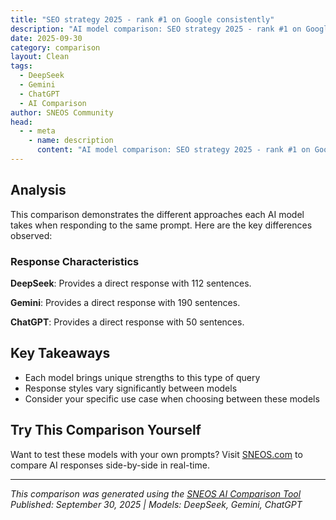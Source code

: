 ```yaml
---
title: "SEO strategy 2025 - rank #1 on Google consistently"
description: "AI model comparison: SEO strategy 2025 - rank #1 on Google consistently..."
date: 2025-09-30
category: comparison
layout: Clean
tags:
  - DeepSeek
  - Gemini
  - ChatGPT
  - AI Comparison
author: SNEOS Community
head:
  - - meta
    - name: description
      content: "AI model comparison: SEO strategy 2025 - rank #1 on Google consistently..."
---
```


<ChatComparison
  title="SEO strategy 2025 - rank #1 on Google consistently"
  prompt="SEO strategy 2025 - rank #1 on Google consistently"
  :responses='{"DeepSeek": "Of course. Achieving and maintaining the #1 rank on Google consistently in 2025 requires a forward-thinking, holistic strategy that goes far beyond traditional keyword stuffing and backlink building. The era of simple \u0022hacks\u0022 is over.\n\nHere is a comprehensive SEO strategy for 2025, built on the pillars of **E-E-A-T, User Experience, and Strategic Authority.**\n\n### The Core Philosophy for 2025: The Three-Legged Stool\n\nImagine your #1 ranking is supported by a three-legged stool. If one leg is weak, the stool collapses.\n\n1. **Content That Satisfies (The \u0022Why\u0022)**: Your content must be the definitive, most helpful answer to the user\u0027s query, in the format they prefer.\n2. **Technical Excellence (The \u0022How\u0022)**: Your website must be flawlessly accessible, fast, and understandable by both users and Google\u0027s crawlers.\n3. **Authority \u0026 Trust (The \u0022Who\u0022)**: Google must see your site as a leading, trustworthy authority in your niche.\n\n---\n\n### Leg 1: Content That Satisfies \u0026 Converts\n\nForget \u0022creating content.\u0022 Focus on **solving problems.**\n\n#### 1. Master Search Intent with \u0022Completion,\u0022 Not Just \u0022Satisfaction\u0022\nIn 2025, it\u0027s not enough to match intent; you must *complete* the user\u0027s journey.\n* **Go Beyond the Blog Post:** If the query is \u0022best project management software,\u0022 don\u0027t just list them. Embed interactive comparison tables, include video reviews, link to free trial pages, and offer a \u0022quiz\u0022 to help them choose. The goal is to make your page the *last* page they need to visit.\n* **Leverage AI for Ideation, Not Creation:** Use AI (like ChatGPT, Claude) to brainstorm content angles, analyze top-ranking pages for gaps, and create outlines. **But the final, expert-driven, human-voiced content must be written by a human.** Google\u0027s algorithms are increasingly sophisticated at detecting low-value, AI-generated fluff.\n\n#### 2. The E-E-A-T Deep Dive\nThis is no longer a buzzword; it\u0027s the backbone of Google\u0027s quality rater guidelines.\n* **Experience:** This is the new king. Showcase it.\n * **\u0022We Tested X So You Don\u0027t Have To\u0022:** For product reviews, document your testing process with photos, videos, and raw data.\n * **Case Studies:** Detail specific client problems and your solutions with measurable results.\n * **First-Person Narratives:** \u0022How We Increased Our Conversion Rate by 300%\u0022 is more powerful than a generic \u0022Tips to Increase Conversion.\u0022\n* **Expertise:** Prove your knowledge.\n * **Author Bios:** Create detailed author bios with credentials, years of experience, and links to their social profiles (especially LinkedIn).\n * **Cite Sources:** Link to reputable studies, academic papers, and established authorities. This builds a web of trust.\n* **Authoritativeness:** Become the cited source.\n * **Earn Media \u0026 Mentions:** Actively pursue features in industry publications, podcasts, and news sites.\n * **Create \u0022Linkable Assets\u0022:** Develop original research, compelling infographics, unique data studies, or powerful tools that others *want* to link to.\n* **Trustworthiness:** Be transparent and secure.\n * Have a clear \u0022About Us,\u0022 \u0022Contact Us,\u0022 and privacy policy page.\n * Ensure your site is HTTPS.\n * Display trust signals (awards, certifications, client logos).\n\n#### 3. Embrace Multi-Format Content (The \u0022Content Cluster\u0022 Model)\nDon\u0027t put all your eggs in the \u0022text\u0022 basket.\n* **Pillar Page:** A comprehensive, long-form guide on a core topic (e.g., \u0022The Complete Guide to SEO\u0022).\n* **Cluster Content:** Supporting blog posts, videos, infographics, and podcasts that cover subtopics in detail (e.g., \u0022What is E-E-A-T?\u0022, \u0022How to Build Backlinks,\u0022 \u0022Technical SEO Checklist\u0022) and all link back to the pillar page.\n* **Video \u0026 Audio:** Repurpose your pillar content into YouTube videos and podcast episodes. Google often surfaces video results (and owns YouTube), and this captures a different audience.\n\n---\n\n### Leg 2: Technical Excellence \u0026 User Experience (UX)\n\nA perfect page is useless if it\u0027s slow, broken, or frustrating to use.\n\n#### 1. Core Web Vitals \u0026 Beyond\n* **Priority #1:** Consistently pass Google\u0027s Core Web Vitals (LCP, INP, CLS). Use PageSpeed Insights, CrUX data, and Search Console to monitor.\n* **Mobile-First is Mobile-Only:** Your mobile site is your primary site. Design, test, and optimize for mobile above all else. Ensure tap targets are spaced, fonts are readable, and navigation is thumb-friendly.\n\n#### 2. Technical Infrastructure for 2025\n* **Structured Data (Schema Markup):** Implement schema for your content type (Article, Product, FAQ, How-To, Local Business). This helps Google understand your content and makes you eligible for rich snippets and enhanced search results, which have higher CTRs.\n* **Crawlability \u0026 Indexability:** Regularly audit your site with a tool like Ahrefs Site Audit or Screaming Frog to find and fix crawl errors, broken links, and indexation issues (like accidental \u0060noindex\u0060 tags).\n* **Security \u0026 HTTPS:** Non-negotiable.\n\n---\n\n### Leg 3: Building Strategic Authority \u0026 Trust\n\nThis is how you signal to Google that you are a leader.\n\n#### 1. The Modern Link Building Strategy: \u0022Earning, Not Building\u0022\n* **Digital PR:** Don\u0027t just write press releases. Proactively pitch your unique data, insights, and expert commentary to journalists and bloggers in your niche. Use platforms like Help a Reporter Out (HARO).\n* **Broken Link Building:** Still effective. Find broken links on authoritative sites in your niche and suggest your superior content as a replacement.\n* **Strategic Guest Posting:** *Quality over quantity.* Write a truly exceptional, data-driven article for one top-tier publication in your field instead of 10 low-quality blogs. The goal is audience exposure and a single, powerful link.\n\n#### 2. The Unlinked Mention \u0026 Brand Signal Strategy\n* Use a tool like Mention or Ahrefs Alerts to find when your brand is mentioned online without a link. Politely reach out and ask if they\u0027d consider adding a link for their readers\u0027 convenience.\n* Focus on building your brand name. More branded searches (\u0022Semrush,\u0022 \u0022Ahrefs,\u0022 \u0022Backlinko\u0022) signal to Google that you are a known, trusted entity.\n\n#### 3. Local SEO Domination (If Applicable)\n* **Google Business Profile (GBP):** This is your #1 local asset. Keep it complete, accurate, and active with regular posts, Q\u0026A engagement, and photo updates.\n* **Reviews:** Actively solicit and professionally respond to all reviews. A high volume of positive reviews is a massive trust signal.\n* **Local Citations:** Ensure your NAP (Name, Address, Phone Number) is consistent across all major directories and local sites.\n\n---\n\n### The 2025 Action Plan: Your 90-Day Cycle\n\n**Phase 1: Deep Audit \u0026 Strategy (Month 1)**\n1. **Technical Audit:** Fix all Core Web Vitals, crawl, and indexation issues.\n2. **Content Gap Analysis:** Use Ahrefs/Semrush to analyze the top 10 for your target keywords. What do they have that you don\u0027t? Identify gaps in depth, format, and E-E-A-T.\n3. **Competitor Backlink Analysis:** See who links to your top competitors and create a target list.\n\n**Phase 2: Foundation \u0026 Creation (Month 2)**\n1. **Optimize Top 5 Pages:** Apply all E-E-A-T and content satisfaction principles to your 5 most important pages.\n2. **Create 1 \u002210X Content\u0022 Pillar:** Develop one massive, definitive piece of content that is better than anything else online for a core topic.\n3. **Build 3 Content Clusters:** Create supporting content (blog, video, infographic) around that pillar.\n\n**Phase 3: Authority Push \u0026 Promotion (Month 3)**\n1. **Launch a Digital PR Campaign:** Pitch your new pillar content and your experts to relevant publications.\n2. **Execute 10 Strategic Link-Building Emails:** Target the list from Phase 1.\n3. **Engage and Iterate:** Monitor performance in Google Search Console and Analytics. Double down on what works.\n\n### The Mindset for Consistent #1 Ranking\n\n* **SEO is a Marathon, Not a Sprint:** Consistency beats short-term intensity.\n* **Be the User\u0027s Best Resource:** If you solve their problem better than anyone else, you *deserve* the #1 spot. Your strategy should be built around earning it.\n* **Agility is Key:** Google updates its algorithm thousands of times a year. Stay informed, but don\u0027t panic. If your strategy is built on quality and user satisfaction, you will be resilient to most updates.\n\nBy integrating these three pillars\u2014**Exceptional Content, Flawless Technicals, and Unshakeable Authority**\u2014you will build a website that Google is not just able to rank, but is *compelled* to rank at #1, consistently.", "Gemini": "Okay, let\u0027s craft a comprehensive SEO strategy for 2025 focused on achieving and maintaining that coveted #1 ranking on Google. Keep in mind that SEO is constantly evolving, and this strategy assumes Google continues on its current trajectory with some predictions factored in. This will be a long and detailed response, but hopefully, very helpful!\n\n**Core Principles for SEO 2025**\n\n* **User Experience (UX) is Paramount:** Google prioritizes websites that provide a seamless, engaging, and helpful experience for users. Expect this to be even more crucial.\n* **E-E-A-T (Experience, Expertise, Authoritativeness, Trustworthiness) is Non-Negotiable:** Google wants to surface content from credible sources. Building E-E-A-T will be vital.\n* **Content Quality \u0026 Relevance Reigns Supreme:** High-quality, original content that directly answers user queries and exceeds expectations will always be the foundation.\n* **Mobile-First Indexing Continues:** Your website *must* be fully optimized for mobile.\n* **Semantic Search \u0026 Contextual Understanding:** Google is getting better at understanding the *intent* behind searches, not just the keywords used.\n* **AI-Powered Search \u0026 Generative AI Integration:** Expect search results to become increasingly personalized and incorporate AI-generated summaries and content.\n* **Data-Driven Decisions:** SEO is not guesswork. Use data analytics to track performance, identify opportunities, and refine your strategy.\n\n**I. Foundational Elements (The Bedrock)**\n\n1. **Comprehensive Keyword Research \u0026 Intent Mapping:**\n * **Go Beyond Basic Keywords:** Don\u0027t just focus on head terms. Identify long-tail keywords, question-based queries, and related topics that your target audience is searching for.\n * **Intent Analysis:** For each keyword, determine the *search intent*. Is the user looking for information (informational intent), to buy something (transactional intent), to find a specific website (navigational intent), or to compare options (commercial investigation)? Tailor your content to match the intent.\n * **Tools:** Use a combination of tools: Google Keyword Planner, SEMrush, Ahrefs, Moz Keyword Explorer, AnswerThePublic, AlsoAsked.com.\n\n2. **Technical SEO Audit \u0026 Optimization:**\n * **Crawlability \u0026 Indexability:** Ensure Googlebot can easily crawl and index your website.\n * **Robots.txt:** Correctly configured to allow access to essential pages.\n * **Sitemap.xml:** Updated and submitted to Google Search Console.\n * **Internal Linking:** Logical and effective internal linking structure to guide search engines.\n * **Mobile-First Optimization:**\n * **Responsive Design:** Your website adapts seamlessly to different screen sizes.\n * **Mobile Page Speed:** Critical for user experience. Use Google PageSpeed Insights and optimize images, code, and server response time.\n * **Mobile-Friendly Navigation:** Easy to use on touchscreens.\n * **Website Speed \u0026 Performance:**\n * **Core Web Vitals (CWV):** Focus on improving Largest Contentful Paint (LCP), First Input Delay (FID), and Cumulative Layout Shift (CLS).\n * **Content Delivery Network (CDN):** Use a CDN to distribute your content globally.\n * **Image Optimization:** Compress images without sacrificing quality.\n * **Caching:** Implement browser caching and server-side caching.\n * **Structured Data Markup (Schema.org):** Implement schema markup to help Google understand the content on your pages and display rich snippets in search results. Use schema types relevant to your content (e.g., Article, Product, Event, FAQ, HowTo). Keep abreast of new schema types that Google introduces.\n * **HTTPS Security:** Ensure your website is secured with HTTPS.\n * **Clean URL Structure:** Use descriptive and keyword-rich URLs.\n * **Fix Broken Links:** Regularly check for and fix broken links (internal and external).\n * **Canonicalization:** Use canonical tags to prevent duplicate content issues.\n\n3. **E-E-A-T (Experience, Expertise, Authoritativeness, Trustworthiness) Building:**\n * **Showcase Experience:** Clearly demonstrate your (or your authors\u0027) experience in the relevant field. This could include years in the industry, certifications, specific projects, or past successes.\n * **Establish Expertise:**\n * **Author Bios:** Create detailed author bios that highlight their credentials, experience, and expertise.\n * **Fact-Checking:** Implement a rigorous fact-checking process for all content.\n * **Original Research \u0026 Data:** Conduct your own research and present original data to establish yourself as a thought leader.\n * **Citations \u0026 Sources:** Cite credible sources to back up your claims.\n * **Build Authority:**\n * **Earn High-Quality Backlinks:** Focus on earning links from reputable websites in your industry. (See link building section below).\n * **Guest Blogging:** Contribute high-quality content to other websites in your niche.\n * **Public Speaking \u0026 Presentations:** Present at conferences and industry events to establish yourself as an expert.\n * **Get Featured in Industry Publications:** Seek opportunities to be interviewed or featured in relevant publications.\n * **Foster Trustworthiness:**\n * **Transparency:** Be transparent about your business practices, privacy policy, and terms of service.\n * **Contact Information:** Provide clear and easily accessible contact information.\n * **Secure Payment Processing:** If you sell products or services online, ensure your payment processing is secure.\n * **Customer Reviews \u0026 Testimonials:** Encourage customers to leave reviews and testimonials. Display them prominently on your website.\n * **Address Negative Feedback:** Respond to negative reviews and address concerns promptly and professionally.\n * **Implement a strong privacy policy.**\n * **Use data encryption.**\n\n**II. Content Strategy (The Heart of SEO)**\n\n1. **High-Quality, Comprehensive Content Creation:**\n * **Focus on User Needs:** Create content that directly addresses the needs and questions of your target audience. Anticipate their follow-up questions and provide comprehensive answers.\n * **Long-Form Content:** In-depth, well-researched articles tend to perform better. Aim for content that is significantly longer and more detailed than your competitors.\n * **Originality:** Create original content that is not copied or spun from other sources.\n * **Actionable Advice:** Provide practical advice that users can implement immediately.\n * **Visual Appeal:** Use high-quality images, videos, infographics, and other visuals to make your content more engaging.\n * **Write for Humans, Optimize for Search Engines:** Focus on creating content that is easy to read and understand. Don\u0027t stuff keywords into your content. Use them naturally and strategically.\n * **Update Existing Content:** Regularly update your existing content to keep it fresh, accurate, and relevant.\n * **Content Clustering/Topic Clusters:** Organize your content around core topics (pillar pages) and related subtopics (cluster pages). Link the cluster pages to the pillar page to establish topical authority.\n\n2. **Content Formats \u0026 Multimedia:**\n * **Diversify Your Content:** Experiment with different content formats to appeal to a wider audience.\n * **Blog Posts:** Informative articles on topics relevant to your industry.\n * **Guides \u0026 Tutorials:** Step-by-step instructions on how to do something.\n * **Case Studies:** Real-world examples of how your products or services have helped customers.\n * **Infographics:** Visually appealing representations of data and information.\n * **Videos:** Engaging videos that explain complex topics, showcase your products, or provide customer testimonials.\n * **Podcasts:** Audio content that can be consumed on the go.\n * **Webinars:** Online presentations that allow you to interact with your audience in real-time.\n * **Interactive Content:** Quizzes, calculators, and other interactive elements that engage users and provide value.\n * **Tools \u0026 Resources:** Free tools, templates, and other resources that users can download and use.\n * **Accessibility:** Make your content accessible to everyone, including people with disabilities. Provide alt text for images, captions for videos, and transcripts for audio content.\n\n3. **Content Promotion \u0026 Distribution:**\n * **Social Media Marketing:** Share your content on social media platforms where your target audience is active.\n * **Email Marketing:** Build an email list and send out regular newsletters with links to your latest content.\n * **Influencer Marketing:** Partner with influencers in your industry to promote your content to their followers.\n * **Paid Advertising:** Use paid advertising to reach a wider audience.\n * **Content Syndication:** Republish your content on other websites to reach a new audience.\n * **Community Engagement:** Participate in online communities and forums related to your industry. Share your content and answer questions.\n\n**III. Link Building (Earning Authority)**\n\n1. **Focus on Quality Over Quantity:** Earning a few high-quality backlinks from reputable websites is far more valuable than earning hundreds of low-quality backlinks.\n2. **Relationship Building:** Focus on building relationships with other websites and influencers in your industry.\n3. **Earning Links Naturally:** Create valuable content that people will want to link to.\n4. **Link Building Tactics:**\n * **Guest Blogging:** Write guest posts for other websites in your niche.\n * **Broken Link Building:** Find broken links on other websites and offer to replace them with links to your content.\n * **Resource Page Link Building:** Find resource pages on other websites and offer to have your content added to them.\n * **Skyscraper Technique:** Find popular content in your niche, create something even better, and then reach out to people who have linked to the original content and ask them to link to yours.\n * **HARO (Help a Reporter Out):** Respond to queries from journalists and provide them with expert quotes. If they use your quote, they will typically include a link back to your website.\n * **Creating Linkable Assets:** Develop tools, templates, infographics, and other resources that people will want to link to.\n5. **Monitor Your Backlink Profile:** Use tools like Ahrefs, SEMrush, or Moz Link Explorer to monitor your backlink profile and identify any potentially harmful links. Disavow any toxic links that could hurt your rankings.\n\n**IV. Adapting to Google\u0027s AI-Powered Search and Generative AI**\n\n1. **Optimize for \u0022People Also Ask\u0022 (PAA) and Featured Snippets:**\n * **Answer Questions Directly:** Provide concise and direct answers to common questions in your niche. Use the question as a heading and then provide a brief answer in a paragraph or bullet points.\n * **Use Structured Data:** Use FAQPage schema markup to help Google understand that your page contains a list of frequently asked questions.\n * **Target Long-Tail Keywords:** Focus on long-tail keywords that are phrased as questions.\n2. **Consider Generative AI Integration:**\n * **Understand AI Content Creation:** While Google\u0027s stance evolves, AI can be a tool to *assist* with content creation, not replace it entirely. Focus on original insights and human editing.\n * **Experiment with AI Summaries:** How can you create concise summaries of your content that could be used in AI-generated search results?\n * **Focus on E-E-A-T Even More:** With AI potentially generating content, Google will likely double down on its E-E-A-T signals to ensure the information it provides is accurate and trustworthy.\n3. **Monitor Search Result Changes:** Pay close attention to how Google\u0027s search results are evolving and adapt your strategy accordingly.\n4. **Leverage AI for SEO:**\n * **Keyword Research:** Use AI-powered tools to identify new keyword opportunities and analyze search intent.\n * **Content Optimization:** Use AI to optimize your content for readability, grammar, and style.\n * **Data Analysis:** Use AI to analyze your website data and identify areas for improvement.\n\n**V. Local SEO (If Applicable)**\n\nIf you have a brick-and-mortar business or serve a local area, focus on:\n\n1. **Google Business Profile (GBP) Optimization:**\n * **Claim and Verify Your Listing:** Ensure your GBP listing is claimed and verified.\n * **Complete All Sections:** Fill out all sections of your GBP listing, including your business name, address, phone number, website, hours of operation, categories, and attributes.\n * **Write a Compelling Business Description:** Highlight your unique selling points and use relevant keywords.\n * **Upload High-Quality Photos:** Showcase your business, products, and services with high-quality photos.\n * **Encourage Customer Reviews:** Ask your customers to leave reviews on your GBP listing.\n * **Respond to Reviews:** Respond to both positive and negative reviews promptly and professionally.\n * **Post Regularly:** Create regular posts to share updates, promotions, and events.\n * **Use Google My Business Q\u0026A:** Answer frequently asked questions about your business.\n2. **Local Keyword Optimization:** Target local keywords in your website content, meta descriptions, and title tags.\n3. **Local Link Building:** Earn backlinks from other local businesses and organizations.\n4. **Citations:** List your business in online directories and business listings.\n5. **Local Content:** Create content that is relevant to your local community.\n\n**VI. Measurement \u0026 Analysis (The Compass)**\n\n1. **Google Analytics \u0026 Google Search Console:** These are essential tools for tracking your SEO performance.\n2. **Key Metrics:**\n * **Organic Traffic:** The number of visitors who come to your website from organic search results.\n * **Keyword Rankings:** Track your rankings for your target keywords.\n * **Click-Through Rate (CTR):** The percentage of people who click on your website in the search results.\n * **Bounce Rate:** The percentage of people who leave your website after viewing only one page.\n * **Time on Page:** The average amount of time that people spend on your website.\n * **Conversion Rate:** The percentage of people who complete a desired action on your website (e.g., make a purchase, fill out a form, subscribe to your newsletter).\n * **Core Web Vitals:** Monitor your website\u0027s Core Web Vitals to ensure it is providing a good user experience.\n3. **Regular Reporting:** Create regular reports to track your progress and identify areas for improvement.\n4. **A/B Testing:** Experiment with different SEO tactics to see what works best for your website.\n\n**VII. Ongoing Optimization \u0026 Adaptation (The Journey)**\n\n* **Stay Up-to-Date:** SEO is constantly evolving. Stay up-to-date on the latest trends and best practices by reading industry blogs, attending conferences, and following thought leaders on social media.\n* **Be Patient:** SEO takes time. It can take months or even years to see significant results.\n* **Be Flexible:** Be prepared to adapt your strategy as Google\u0027s algorithms change.\n* **Focus on the Long Term:** SEO is a long-term strategy. Don\u0027t expect to see results overnight.\n* **Continuously Improve:** Always be looking for ways to improve your website, your content, and your link profile.\n\n**Key Takeaways for 2025 and Beyond**\n\n* **E-E-A-T will be even more critical:** Google will prioritize websites that demonstrate expertise, authoritativeness, and trustworthiness.\n* **User Experience will be paramount:** Website speed, mobile-friendliness, and content quality will be more important than ever.\n* **AI will play an increasing role in search:** Understand how AI is changing search and adapt your strategy accordingly.\n* **Data will be essential:** Use data to track your performance and make informed decisions.\n* **Adaptability is Key**: SEO isn\u0027t a static process; it requires continual learning, testing, and adjustment to stay ahead of algorithm updates and evolving user behavior.\n\nBy focusing on these key areas, you can significantly increase your chances of achieving and maintaining a #1 ranking on Google in 2025 and beyond. Good luck! Remember to tailor this strategy to your specific industry, target audience, and business goals.\n", "ChatGPT": "Creating an effective SEO strategy for 2025 to rank #1 on Google consistently involves staying ahead of search engine trends, providing exceptional user experience, and leveraging advanced technologies. Here\u2019s a comprehensive approach:\n\n### 1. **Understand and Align with Google\u2019s Evolving Algorithms**\n- **Focus on E-E-A-T:** Expertise, Experience, Authoritativeness, and Trustworthiness remain critical.\n- **Core Web Vitals:** Optimize for page experience metrics like Largest Contentful Paint (LCP), First Input Delay (FID), and Cumulative Layout Shift (CLS).\n- **AI and NLP:** Google\u2019s AI (like MUM and BERT) analyzes context better, so produce highly relevant, natural, and contextual content.\n\n### 2. **Content Strategy for 2025**\n- **User-Intent Driven Content:** Thoroughly research and understand user intent (informational, navigational, transactional).\n- **Long-Form, Comprehensive Content:** Create in-depth, authoritative articles that cover topics holistically.\n- **Semantic SEO:** Use related keywords, synonyms, and LSI (Latent Semantic Indexing) to enhance content relevance.\n- **Content Experience:** Incorporate multimedia elements such as videos, images, infographics, interactive content.\n- **Regular Updates:** Keep content fresh and update older posts to maintain relevancy.\n\n### 3. **Technical SEO Excellence**\n- **Mobile-First Indexing:** Ensure mobile usability and speed; mobile-friendly design is non-negotiable.\n- **Site Speed Optimization:** Use CDN, minimize code, optimize images and leverage modern web technologies.\n- **Structured Data Markup:** Use schema.org to enhance snippets and support rich results.\n- **Secure Website (HTTPS):** Essential for trust and ranking.\n- **Crawlability and Indexability:** Maintain a clean XML sitemap, resolve crawl errors, and optimize robots.txt.\n\n### 4. **User Experience (UX) \u0026 Engagement**\n- **Intuitive Navigation and UX:** Simple layout, fast loading times, and engaging design.\n- **Reduce Bounce Rate:** Deliver what users expect quickly.\n- **Interactive Elements:** Chatbots, polls, quizzes to increase time on site.\n- **Accessibility:** Ensure your site is accessible to all users, including disabled individuals.\n\n### 5. **Link Building and Authority**\n- **High-Quality Backlinks:** Prioritize backlinks from authoritative, relevant sources.\n- **Natural Link Profile:** Avoid black-hat techniques and link schemes.\n- **Content Promotion:** Use PR, social media, influencer marketing to gain backlinks organically.\n- **Internal Linking Strategy:** Use relevant anchor texts to connect content and spread link equity.\n\n### 6. **Leverage AI and Automation**\n- **AI-Powered Content Tools:** Use tools for topic research, content optimization, and keyword analysis.\n- **Chatbots for Engagement:** Enhance UX and reduce bounce rates.\n- **Automation for SEO Audits:** Regular scanning and fixing issues quickly.\n\n### 7. **Local SEO Optimization**\n- **Google Business Profile:** Optimize and regularly update your listing.\n- **Local Citations:** Ensure NAP (Name, Address, Phone) consistency.\n- **Local Content:** Create content specific to local events, news, or activities.\n- **Reviews Management:** Encourage and respond to customer reviews.\n\n### 8. **Voice Search and Visual Search Optimization**\n- **Conversational Keywords:** Include natural language queries.\n- **FAQ and Featured Snippets:** Structure content to capture featured snippets.\n- **Optimize Images:** Use alt text, descriptive file names for visual search.\n\n### 9. **Analytics and Continuous Improvement**\n- **Set KPIs:** Organic traffic, CTR, bounce rate, rankings, conversions.\n- **Use Tools:** Google Analytics, Google Search Console, SEMrush, Ahrefs.\n- **A/B Testing:** Experiment with changes for UX and content.\n- **Competitor Analysis:** Regularly monitor competitors\u2019 strategies and adjust yours.\n\n---\n\n### Sample Action Plan Summary:\n\n| Month | Focus Area | Action Item |\n|-------|-----------------------------|-------------------------------------------------|\n| 1-2 | Website Audit \u0026 Technical SEO | Fix crawl errors, optimize speed, mobile-design |\n| 3-4 | Content Strategy | Create pillar content, optimize existing posts |\n| 5-6 | Link Building \u0026 PR | Outreach for backlinks, promote content |\n| 7-8 | Local SEO \u0026 Reviews | Optimize GMB, gather reviews |\n| 9-10 | AI \u0026 Automation | Implement AI tools, automate audits |\n| 11-12 | Evaluate \u0026 Adjust | Review analytics, update strategy accordingly |\n\n---\n\n**Consistency and patience** are key. Ranking #1 depends on ongoing commitment to quality, technical excellence, and staying updated with Google\u2019s guidelines.\n\nIf you want, I can also tailor this strategy to specific industries or websites."}' 
  published-date="17:01"
/>

## Analysis

This comparison demonstrates the different approaches each AI model takes when responding to the same prompt. Here are the key differences observed:

### Response Characteristics

**DeepSeek**: Provides a direct response with 112 sentences. 

**Gemini**: Provides a direct response with 190 sentences. 

**ChatGPT**: Provides a direct response with 50 sentences. 

## Key Takeaways

- Each model brings unique strengths to this type of query
- Response styles vary significantly between models
- Consider your specific use case when choosing between these models

## Try This Comparison Yourself

Want to test these models with your own prompts? Visit [SNEOS.com](https://sneos.com) to compare AI responses side-by-side in real-time.

---

*This comparison was generated using the [SNEOS AI Comparison Tool](https://sneos.com)*
*Published: September 30, 2025 | Models: DeepSeek, Gemini, ChatGPT*
